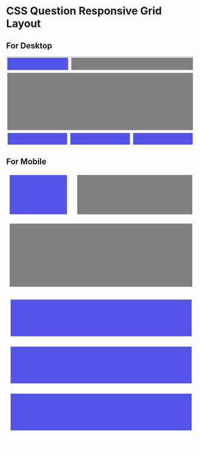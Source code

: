 # CSS Question Responsive Grid Layout

## For Desktop

![Desktop View](/css-question-10/desktop_view.png)

## For Mobile

![Mobile View](/css-question-10/mobile_view.png)
